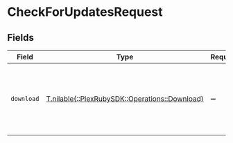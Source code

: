 # CheckForUpdatesRequest


## Fields

| Field                                                                                 | Type                                                                                  | Required                                                                              | Description                                                                           | Example                                                                               |
| ------------------------------------------------------------------------------------- | ------------------------------------------------------------------------------------- | ------------------------------------------------------------------------------------- | ------------------------------------------------------------------------------------- | ------------------------------------------------------------------------------------- |
| `download`                                                                            | [T.nilable(::PlexRubySDK::Operations::Download)](../../models/operations/download.md) | :heavy_minus_sign:                                                                    | Indicate that you want to start download any updates found.                           | 1                                                                                     |